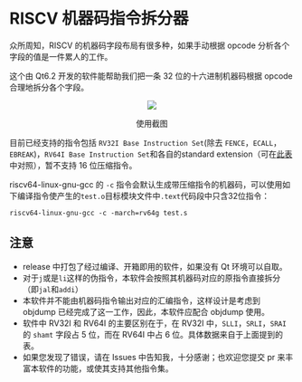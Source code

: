 # RISCV 机器码指令拆分器

众所周知，RISCV 的机器码字段布局有很多种，如果手动根据 opcode 分析各个字段的值是一件累人的工作。

这个由 Qt6.2 开发的软件能帮助我们把一条 32 位的十六进制机器码根据 opcode 合理地拆分各个字段。

<div align="center">
  <img src="https://user-images.githubusercontent.com/72899584/163538153-204c97ff-7069-441d-8445-d0bbff852c14.png" />
  <p>使用截图</p>
</div>

目前已经支持的指令包括 `RV32I Base Instruction Set`(除去 `FENCE`，`ECALL`，`EBREAK`)，`RV64I Base Instruction Set`和各自的standard extension（可在<a href="https://five-embeddev.com/riscv-isa-manual/latest/instr-table.html">此表</a>中对照），暂不支持 16 位压缩指令。

riscv64-linux-gnu-gcc 的 `-c` 指令会默认生成带压缩指令的机器码，可以使用如下编译指令使产生的`test.o`目标模块文件中`.text`代码段中只含32位指令：

```
riscv64-linux-gnu-gcc -c -march=rv64g test.s
```

## 注意

+ release 中打包了经过编译、开箱即用的软件，如果没有 Qt 环境可以自取。
+ 对于`j`或是`li`这样的伪指令，本软件会按照其机器码对应的原指令直接拆分（即`jal`和`addi`）
+ 本软件并不能由机器码指令输出对应的汇编指令，这样设计是考虑到 objdump 已经完成了这一工作，因此，本软件应配合 objdump 使用。
+ 软件中 RV32I 和 RV64I 的主要区别在于，在 RV32I 中，`SLLI`，`SRLI`，`SRAI` 的 `shamt` 字段占 5 位，而在 RV64I 中占 6 位。具体数据来自于上面提到的表。
+ 如果您发现了错误，请在 Issues 中告知我，十分感谢；也欢迎您提交 pr 来丰富本软件的功能，或使其支持其他指令集。
